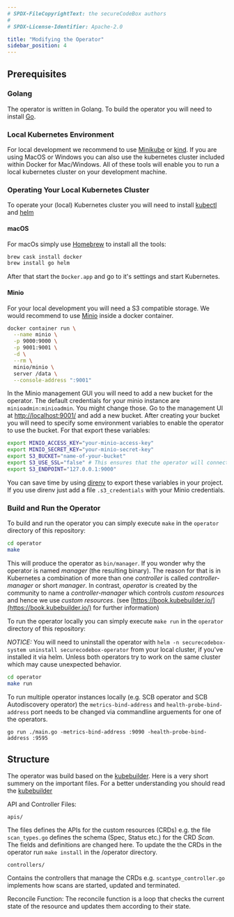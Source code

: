 ```yaml
---
# SPDX-FileCopyrightText: the secureCodeBox authors
#
# SPDX-License-Identifier: Apache-2.0

title: "Modifying the Operator"
sidebar_position: 4
---
```


## Prerequisites

### Golang

The operator is written in Golang. To build the operator you will need to install [Go](https://golang.org/).

### Local Kubernetes Environment

For local development we recommend to use [Minikube](https://kubernetes.io/docs/tasks/tools/install-minikube/) or [kind](https://github.com/kubernetes-sigs/kind). If you are using MacOS or Windows you can also use the kubernetes cluster included within Docker for Mac/Windows. All of these tools will enable you to run a local kubernetes cluster on your development machine.

### Operating Your Local Kubernetes Cluster

To operate your (local) Kubernetes cluster you will need to install [kubectl](https://kubernetes.io/docs/tasks/tools/install-kubectl/) and [helm](https://helm.sh/)

#### macOS

For macOs simply use [Homebrew](https://brew.sh/) to install all the tools:

```bash
brew cask install docker
brew install go helm
```

After that start the `Docker.app` and go to it's settings and start Kubernetes.

#### Minio

For your local development you will need a S3 compatible storage.
We would recommend to use [Minio](https://min.io/download#/) inside a docker container.

```bash
docker container run \
  --name minio \
  -p 9000:9000 \
  -p 9001:9001 \
  -d \
  --rm \
  minio/minio \
  server /data \
  --console-address ":9001"
```

In the Minio management GUI you will need to add a new bucket for the operator. The default credentials for your minio instance are `minioadmin:minioadmin`. You might change those. Go to the management UI at [http://localhost:9001/](http://localhost:9001/) and add a new bucket. After creating your bucket you will need to specify some environment variables to enable the operator to use the bucket. For that export these variables:

```bash
export MINIO_ACCESS_KEY="your-minio-access-key"
export MINIO_SECRET_KEY="your-minio-secret-key"
export S3_BUCKET="name-of-your-bucket"
export S3_USE_SSL="false" # This ensures that the operator will connect even without HTTPS
export S3_ENDPOINT="127.0.0.1:9000"
```

You can save time by using [direnv](https://direnv.net/) to export these variables in your project. If you use direnv just add a file `.s3_credentials` with your Minio credentials.

### Build and Run the Operator

To build and run the operator you can simply execute `make` in the `operator` directory of this repository:

```bash
cd operator
make
```

This will produce the operator as `bin/manager`. If you wonder why the operator is named _manager_ (the resulting binary). The reason for that is in Kubernetes a combination of more than one _controller_ is called _controller-manager_ or short _manager_. In contrast, _operator_ is created by the community to name a _controller-manager_ which controls _custom resources_ and hence we use _custom resources_. (see [https://book.kubebuilder.io/](https://book.kubebuilder.io/) for further information)

To run the operator locally you can simply execute `make run` in the `operator` directory of this repository:

_NOTICE:_ You will need to uninstall the operator with `helm -n securecodebox-system uninstall securecodebox-operator` from your local cluster, if you've installed it via helm. Unless both operators try to work on the same cluster which may cause unexpected behavior.

```bash
cd operator
make run
```

To run multiple operator instances locally (e.g. SCB operator and SCB Autodiscovery operator) the `metrics-bind-address` and `health-probe-bind-address` port needs to be changed via commandline arguements for one of the operators.<br/>
```
go run ./main.go -metrics-bind-address :9090 -health-probe-bind-address :9595
```

## Structure

The operator was build based on the [kubebuilder](https://book.kubebuilder.io/cronjob-tutorial/cronjob-tutorial). Here is a very short summery on the important files. For a better understanding you should read the [kubebuilder](https://book.kubebuilder.io/cronjob-tutorial/cronjob-tutorial)

API and Controller Files:

`apis/`

The files defines the APIs for the custom resources (CRDs) e.g. the file `scan_types.go` defines the schema (Spec, Status etc.) for the CRD _Scan_. The fields and definitions are changed here. To update the the CRDs in the operator run `make install` in the /operator directory.


`controllers/` 

Contains the controllers that manage the CRDs e.g. `scantype_controller.go` implements how scans are started, updated and terminated.
  
Reconcile Function:
The reconcile function is a loop that checks the current state of the resource and updates them according to their state.      

